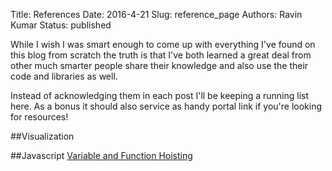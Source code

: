 Title: References
Date: 2016-4-21 
Slug: reference_page
Authors: Ravin Kumar
Status: published

While I wish I was smart enough to come up with everything I've found
on this blog from scratch the truth is that I've both learned a great
deal from other much smarter people share their knowledge 
and also use the their code and libraries as well.  

Instead of acknowledging them in each post I'll be keeping a running list here.
As a bonus it should also service as handy portal link if you're looking
for resources!

##Visualization


##Javascript
[Variable and Function Hoisting](http://adripofjavascript.com/blog/drips/variable-and-function-hoisting)

